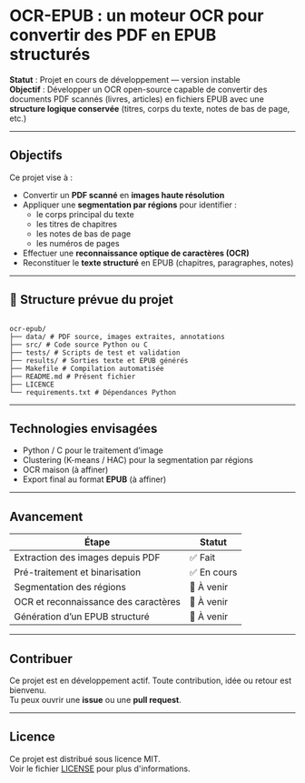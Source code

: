 # OCR-EPUB : un moteur OCR pour convertir des PDF en EPUB structurés

**Statut** : Projet en cours de développement — version instable  
**Objectif** : Développer un OCR open-source capable de convertir des documents PDF scannés (livres, articles) en fichiers EPUB avec une **structure logique conservée** (titres, corps du texte, notes de bas de page, etc.)

---

## Objectifs

Ce projet vise à :
- Convertir un **PDF scanné** en **images haute résolution**
- Appliquer une **segmentation par régions** pour identifier :
  - le corps principal du texte
  - les titres de chapitres
  - les notes de bas de page
  - les numéros de pages
- Effectuer une **reconnaissance optique de caractères (OCR)**
- Reconstituer le **texte structuré** en EPUB (chapitres, paragraphes, notes)

---

## 🔧 Structure prévue du projet

```plaintext

ocr-epub/
├── data/ # PDF source, images extraites, annotations
├── src/ # Code source Python ou C
├── tests/ # Scripts de test et validation
├── results/ # Sorties texte et EPUB générés
├── Makefile # Compilation automatisée
├── README.md # Présent fichier
├── LICENCE
└── requirements.txt # Dépendances Python 
```

---

## Technologies envisagées

- Python / C pour le traitement d’image
- Clustering (K-means / HAC) pour la segmentation par régions
- OCR maison (à affiner)
- Export final au format **EPUB** (à affiner)

---

## Avancement

| Étape                                 | Statut     |
|--------------------------------------|------------|
| Extraction des images depuis PDF     | ✅ Fait     |
| Pré-traitement et binarisation       | ✅ En cours |
| Segmentation des régions             | 🔧 À venir |
| OCR et reconnaissance des caractères | 🔧 À venir |
| Génération d’un EPUB structuré       | 🔧 À venir |

---

## Contribuer

Ce projet est en développement actif. Toute contribution, idée ou retour est bienvenu.  
Tu peux ouvrir une **issue** ou une **pull request**.

---

## Licence

Ce projet est distribué sous licence MIT.  
Voir le fichier [LICENSE](./LICENSE) pour plus d'informations.